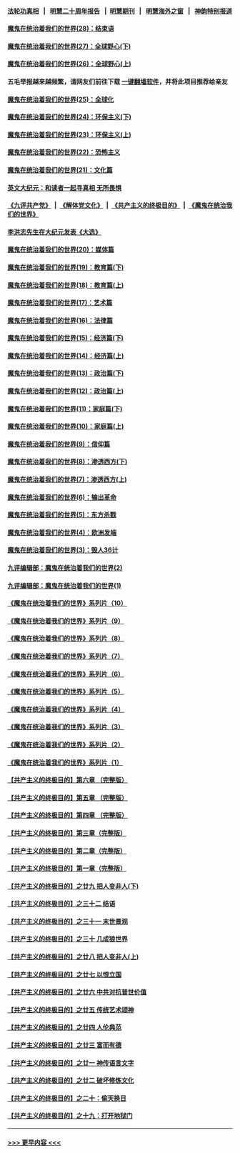 #### [法轮功真相](https://github.com/gfw-breaker/truth/blob/master/README.md?t=0) &nbsp;&nbsp;|&nbsp;&nbsp; [明慧二十周年报告](https://github.com/gfw-breaker/mh-reports/blob/master/README.md?t=0) &nbsp;&nbsp;|&nbsp;&nbsp;[明慧期刊](https://github.com/gfw-breaker/mh-qikan) &nbsp;&nbsp;|&nbsp;&nbsp; [明慧海外之窗](https://github.com/gfw-breaker/mh-news/blob/master/README.md?t=0) &nbsp;&nbsp;|&nbsp;&nbsp; [神韵特别报道](https://github.com/gfw-breaker/mh-news/blob/master/shenyun.md?t=0)
#### [魔鬼在统治着我们的世界(28)：结束语](../pages/nsc422/n10936246.md?t=06192101) 
#### [魔鬼在统治着我们的世界(27)：全球野心(下)](../pages/nsc422/n10928319.md?t=06192101) 
#### [魔鬼在统治着我们的世界(26)：全球野心(上)](../pages/nsc422/n10900318.md?t=06192101) 
#### 五毛举报越来越频繁，请网友们前往下载 [一键翻墙软件](https://github.com/gfw-breaker/ssr-accounts)，并将此项目推荐给亲友
#### [魔鬼在统治着我们的世界(25)：全球化](../pages/nsc422/n10788205.md?t=06192101) 
#### [魔鬼在统治着我们的世界(24)：环保主义(下)](../pages/nsc422/n10695307.md?t=06192101) 
#### [魔鬼在统治着我们的世界(23)：环保主义(上)](../pages/nsc422/n10688613.md?t=06192101) 
#### [魔鬼在统治着我们的世界(22)：恐怖主义](../pages/nsc422/n10614727.md?t=06192101) 
#### [魔鬼在统治着我们的世界(21)：文化篇](../pages/nsc422/n10597706.md?t=06192101) 
#### [英文大纪元：和读者一起寻真相 无所畏惧](../pages/nsc422/n12542027.md?t=06192101) 
#### [《九评共产党》](https://github.com/begood0513/9ping.md/blob/master/README.md) &nbsp;|&nbsp; [《解体党文化》](../../../../jtdwh.md/blob/master/README.md)  &nbsp;|&nbsp; [《共产主义的终极目的》](../../../../gczydzjmd.md/blob/master/README.md) &nbsp;|&nbsp; [《魔鬼在统治我们的世界》](../../../../mgztzwmdsj.md/blob/master/README.md) 
#### [李洪志先生在大纪元发表《大选》](../pages/nsc422/n12534746.md?t=06192101) 
#### [魔鬼在统治着我们的世界(20)：媒体篇](../pages/nsc422/n10586579.md?t=06192101) 
#### [魔鬼在统治着我们的世界(19)：教育篇(下)](../pages/nsc422/n10564808.md?t=06192101) 
#### [魔鬼在统治着我们的世界(18)：教育篇(上)](../pages/nsc422/n10526970.md?t=06192101) 
#### [魔鬼在统治着我们的世界(17)：艺术篇](../pages/nsc422/n10499093.md?t=06192101) 
#### [魔鬼在统治着我们的世界(16)：法律篇](../pages/nsc422/n10485969.md?t=06192101) 
#### [魔鬼在统治着我们的世界(15)：经济篇(下)](../pages/nsc422/n10469975.md?t=06192101) 
#### [魔鬼在统治着我们的世界(14)：经济篇(上)](../pages/nsc422/n10457370.md?t=06192101) 
#### [魔鬼在统治着我们的世界(13)：政治篇(下)](../pages/nsc422/n10448270.md?t=06192101) 
#### [魔鬼在统治着我们的世界(12)：政治篇(上)](../pages/nsc422/n10444576.md?t=06192101) 
#### [魔鬼在统治着我们的世界(11)：家庭篇(下)](../pages/nsc422/n10440961.md?t=06192101) 
#### [魔鬼在统治着我们的世界(10)：家庭篇(上)](../pages/nsc422/n10435448.md?t=06192101) 
#### [魔鬼在统治着我们的世界(9)：信仰篇](../pages/nsc422/n10432159.md?t=06192101) 
#### [魔鬼在统治着我们的世界(8)：渗透西方(下)](../pages/nsc422/n10429603.md?t=06192101) 
#### [魔鬼在统治着我们的世界(7)：渗透西方(上)](../pages/nsc422/n10426013.md?t=06192101) 
#### [魔鬼在统治着我们的世界(6)：输出革命](../pages/nsc422/n10421536.md?t=06192101) 
#### [魔鬼在统治着我们的世界(5)：东方杀戮](../pages/nsc422/n10417707.md?t=06192101) 
#### [魔鬼在统治着我们的世界(4)：欧洲发端](../pages/nsc422/n10414890.md?t=06192101) 
#### [魔鬼在统治着我们的世界(3)：毁人36计](../pages/nsc422/n10411583.md?t=06192101) 
#### [九评编辑部：魔鬼在统治着我们的世界(2)](../pages/nsc422/n10410036.md?t=06192101) 
#### [九评编辑部：魔鬼在统治着我们的世界(1)](../pages/nsc422/n10406825.md?t=06192101) 
#### [《魔鬼在统治着我们的世界》系列片（10）](../pages/nsc422/n12292670.md?t=06192101) 
#### [《魔鬼在统治着我们的世界》系列片（9）](../pages/nsc422/n12290859.md?t=06192101) 
#### [《魔鬼在统治着我们的世界》系列片（8）](../pages/nsc422/n12287445.md?t=06192101) 
#### [《魔鬼在统治着我们的世界》系列片（7）](../pages/nsc422/n12283425.md?t=06192101) 
#### [《魔鬼在统治着我们的世界》系列片（6）](../pages/nsc422/n12282314.md?t=06192101) 
#### [《魔鬼在统治着我们的世界》系列片（5）](../pages/nsc422/n12281419.md?t=06192101) 
#### [《魔鬼在统治着我们的世界》系列片（4）](../pages/nsc422/n12274024.md?t=06192101) 
#### [《魔鬼在统治着我们的世界》系列片（3）](../pages/nsc422/n12271322.md?t=06192101) 
#### [《魔鬼在统治着我们的世界》系列片（2）](../pages/nsc422/n12269049.md?t=06192101) 
#### [《魔鬼在统治着我们的世界》系列片（1）](../pages/nsc422/n12267575.md?t=06192101) 
#### [【共产主义的终极目的】第六章 （完整版）](../pages/nsc422/n11428913.md?t=06192101) 
#### [【共产主义的终极目的】第五章 （完整版）](../pages/nsc422/n11428912.md?t=06192101) 
#### [【共产主义的终极目的】第四章 （完整版）](../pages/nsc422/n11428907.md?t=06192101) 
#### [【共产主义的终极目的】第三章（完整版）](../pages/nsc422/n11428848.md?t=06192101) 
#### [【共产主义的终极目的】第二章（完整版）](../pages/nsc422/n11428831.md?t=06192101) 
#### [【共产主义的终极目的】第一章（完整版）](../pages/nsc422/n11417651.md?t=06192101) 
#### [【共产主义的终极目的】之廿九 把人变非人(下)](../pages/nsc422/n11344140.md?t=06192101) 
#### [【共产主义的终极目的】之三十二 结语](../pages/nsc422/n11360535.md?t=06192101) 
#### [【共产主义的终极目的】之三十一 末世景观](../pages/nsc422/n11351129.md?t=06192101) 
#### [【共产主义的终极目的】之三十 几成狼世界](../pages/nsc422/n11348280.md?t=06192101) 
#### [【共产主义的终极目的】之廿八 把人变非人(上)](../pages/nsc422/n11340492.md?t=06192101) 
#### [【共产主义的终极目的】之廿七 以恨立国](../pages/nsc422/n11336944.md?t=06192101) 
#### [【共产主义的终极目的】之廿六 中共对抗普世价值](../pages/nsc422/n11324785.md?t=06192101) 
#### [【共产主义的终极目的】之廿五 传统艺术颂神](../pages/nsc422/n11296396.md?t=06192101) 
#### [【共产主义的终极目的】之廿四 人伦典范](../pages/nsc422/n11296397.md?t=06192101) 
#### [【共产主义的终极目的】之廿三 富而有德](../pages/nsc422/n11283598.md?t=06192101) 
#### [【共产主义的终极目的】之廿一 神传语言文字](../pages/nsc422/n11263265.md?t=06192101) 
#### [【共产主义的终极目的】之廿二 破坏修炼文化](../pages/nsc422/n11245728.md?t=06192101) 
#### [【共产主义的终极目的】之二十：偷天换日](../pages/nsc422/n11238846.md?t=06192101) 
#### [【共产主义的终极目的】之十九：打开地狱门](../pages/nsc422/n11206376.md?t=06192101) 

----
#### [ >>> 更早内容 <<< ](../indexes/nsc422-earlier.md)
